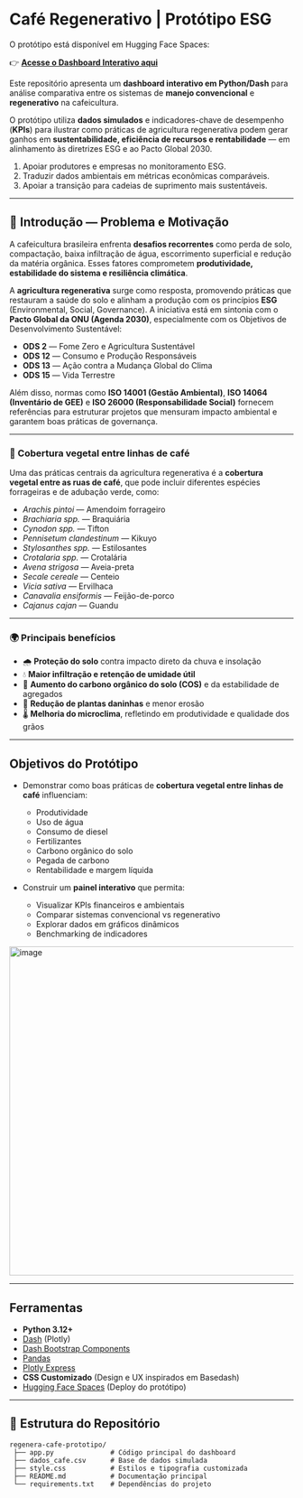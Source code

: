 # Café Regenerativo | Protótipo ESG 

O protótipo está disponível em Hugging Face Spaces:

👉 [**Acesse o Dashboard Interativo aqui**](https://huggingface.co/spaces/Carlosaugusto-fre/cafe-regenera)

Este repositório apresenta um **dashboard interativo em Python/Dash** para análise comparativa entre os sistemas de **manejo convencional** e **regenerativo** na cafeicultura.  

O protótipo utiliza **dados simulados** e indicadores-chave de desempenho (**KPIs**) para ilustrar como práticas de agricultura regenerativa podem gerar ganhos em **sustentabilidade, eficiência de recursos e rentabilidade** — em alinhamento às diretrizes ESG e ao Pacto Global 2030.

1. Apoiar produtores e empresas no monitoramento ESG.
2. Traduzir dados ambientais em métricas econômicas comparáveis.
3. Apoiar a transição para cadeias de suprimento mais sustentáveis.
   
---

## 🌱 Introdução — Problema e Motivação

A cafeicultura brasileira enfrenta **desafios recorrentes** como perda de solo, compactação, baixa infiltração de água, escorrimento superficial e redução da matéria orgânica. Esses fatores comprometem **produtividade, estabilidade do sistema e resiliência climática**.

A **agricultura regenerativa** surge como resposta, promovendo práticas que restauram a saúde do solo e alinham a produção com os princípios **ESG** (Environmental, Social, Governance). A iniciativa está em sintonia com o **Pacto Global da ONU (Agenda 2030)**, especialmente com os Objetivos de Desenvolvimento Sustentável:

- **ODS 2** — Fome Zero e Agricultura Sustentável  
- **ODS 12** — Consumo e Produção Responsáveis  
- **ODS 13** — Ação contra a Mudança Global do Clima  
- **ODS 15** — Vida Terrestre  

Além disso, normas como **ISO 14001 (Gestão Ambiental)**, **ISO 14064 (Inventário de GEE)** e **ISO 26000 (Responsabilidade Social)** fornecem referências para estruturar projetos que mensuram impacto ambiental e garantem boas práticas de governança.

---

### 🌾 Cobertura vegetal entre linhas de café

Uma das práticas centrais da agricultura regenerativa é a **cobertura vegetal entre as ruas de café**, que pode incluir diferentes espécies forrageiras e de adubação verde, como:

- *Arachis pintoi* — Amendoim forrageiro  
- *Brachiaria spp.* — Braquiária  
- *Cynodon spp.* — Tifton  
- *Pennisetum clandestinum* — Kikuyo  
- *Stylosanthes spp.* — Estilosantes  
- *Crotalaria spp.* — Crotalária  
- *Avena strigosa* — Aveia-preta  
- *Secale cereale* — Centeio  
- *Vicia sativa* — Ervilhaca  
- *Canavalia ensiformis* — Feijão-de-porco  
- *Cajanus cajan* — Guandu  

---

### 🌍 Principais benefícios

- 🌧️ **Proteção do solo** contra impacto direto da chuva e insolação  
- 💧 **Maior infiltração e retenção de umidade útil**  
- 🌱 **Aumento do carbono orgânico do solo (COS)** e da estabilidade de agregados  
- 🚫 **Redução de plantas daninhas** e menor erosão  
- 🌡️ **Melhoria do microclima**, refletindo em produtividade e qualidade dos grãos  


---


## Objetivos do Protótipo

- Demonstrar como boas práticas de **cobertura vegetal entre linhas de café** influenciam:
  - Produtividade
  - Uso de água
  - Consumo de diesel
  - Fertilizantes
  - Carbono orgânico do solo
  - Pegada de carbono
  - Rentabilidade e margem líquida

- Construir um **painel interativo** que permita:
  - Visualizar KPIs financeiros e ambientais
  - Comparar sistemas convencional vs regenerativo
  - Explorar dados em gráficos dinâmicos
  - Benchmarking de indicadores
    
<img width="1349" height="583" alt="image" src="https://github.com/user-attachments/assets/f8cc29dd-6d23-4932-8cca-c407d0833c0b" />

---

## Ferramentas

- **Python 3.12+**
- [Dash](https://dash.plotly.com/) (Plotly)
- [Dash Bootstrap Components](https://dash-bootstrap-components.opensource.faculty.ai/)
- [Pandas](https://pandas.pydata.org/)
- [Plotly Express](https://plotly.com/python/plotly-express/)
- **CSS Customizado** (Design e UX inspirados em Basedash)
- [Hugging Face Spaces](https://huggingface.co/spaces) (Deploy do protótipo)

---

## 📂 Estrutura do Repositório

```text
regenera-cafe-prototipo/
 ├── app.py              # Código principal do dashboard
 ├── dados_cafe.csv      # Base de dados simulada
 ├── style.css           # Estilos e tipografia customizada
 ├── README.md           # Documentação principal
 └── requirements.txt    # Dependências do projeto



